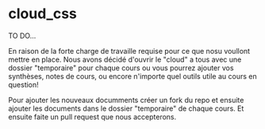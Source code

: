 # cloud_css
TO DO...

En raison de la forte charge de travaille requise pour ce que nosu voullont mettre en place. Nous avons décidé d'ouvrir le "cloud" a tous avec une dossier "temporaire" pour chaque cours ou vous pourrez ajouter vos synthèses, notes de cours, ou encore n'importe quel outils utile au cours en question! 

Pour ajouter les nouveaux documments créer un fork du repo et ensuite ajouter les documents dans le dossier "temporaire" de chaque cours. Et ensuite faite un pull request que nous accepterons.
